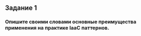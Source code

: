 ## Задание 1
### Опишите своими словами основные преимущества применения на практике IaaC паттернов.
